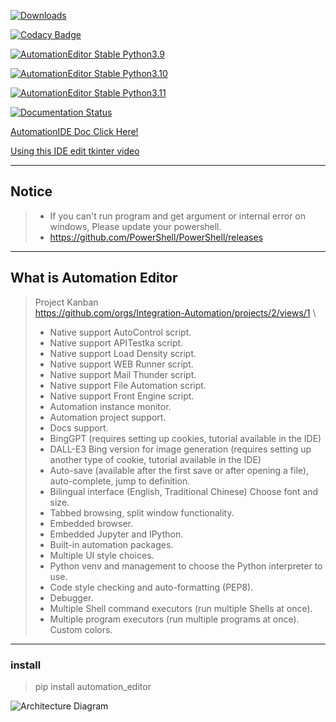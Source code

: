 [![Downloads](https://static.pepy.tech/badge/automation-editor)](https://pepy.tech/project/automation-editor)

[![Codacy Badge](https://app.codacy.com/project/badge/Grade/b7d32ed8600b4bd2a2f3e960f46f2ad0)](https://www.codacy.com/gh/JE-Chen/Integration-testing-environment/dashboard?utm_source=github.com&amp;utm_medium=referral&amp;utm_content=JE-Chen/Integration-testing-environment&amp;utm_campaign=Badge_Grade)

[![AutomationEditor Stable Python3.9](https://github.com/Intergration-Automation-Testing/AutomationEditor/actions/workflows/stable_python3_9.yml/badge.svg)](https://github.com/Intergration-Automation-Testing/AutomationEditor/actions/workflows/stable_python3_9.yml)

[![AutomationEditor Stable Python3.10](https://github.com/Intergration-Automation-Testing/AutomationEditor/actions/workflows/stable_python3_10.yml/badge.svg)](https://github.com/Intergration-Automation-Testing/AutomationEditor/actions/workflows/stable_python3_10.yml)

[![AutomationEditor Stable Python3.11](https://github.com/Intergration-Automation-Testing/AutomationEditor/actions/workflows/stable_python3_11.yml/badge.svg)](https://github.com/Intergration-Automation-Testing/AutomationEditor/actions/workflows/stable_python3_11.yml)

[![Documentation Status](https://readthedocs.org/projects/automationeditor/badge/?version=latest)](https://automationeditor.readthedocs.io/en/latest/?badge=latest)

[AutomationIDE Doc Click Here!](https://automationeditor.readthedocs.io/en/latest/)

[Using this IDE edit tkinter video](https://www.youtube.com/watch?v=VXm8L2qrdSU&ab_channel=JEChen)

---

## Notice
> * If you can't run program and get argument or internal error on windows, Please update your powershell.
> * https://github.com/PowerShell/PowerShell/releases

---
## What is Automation Editor
> Project Kanban \
> https://github.com/orgs/Integration-Automation/projects/2/views/1 \
> * Native support AutoControl script.
> * Native support APITestka script.
> * Native support Load Density script.
> * Native support WEB Runner script.
> * Native support Mail Thunder script.
> * Native support File Automation script.
> * Native support Front Engine script.
> * Automation instance monitor.
> * Automation project support.
> * Docs support.
> * BingGPT (requires setting up cookies, tutorial available in the IDE) 
> * DALL-E3 Bing version for image generation (requires setting up another type of cookie, tutorial available in the IDE)
> * Auto-save (available after the first save or after opening a file), auto-complete, jump to definition. 
> * Bilingual interface (English, Traditional Chinese) Choose font and size. 
> * Tabbed browsing, split window functionality. 
> * Embedded browser. 
> * Embedded Jupyter and IPython. 
> * Built-in automation packages.
> * Multiple UI style choices. 
> * Python venv and management to choose the Python interpreter to use.
> * Code style checking and auto-formatting (PEP8). 
> * Debugger.
> * Multiple Shell command executors (run multiple Shells at once). 
> * Multiple program executors (run multiple programs at once). Custom colors.


---

### install
> pip install automation_editor

![Architecture Diagram](architecture_diagram/AutomationEditorArchitectureDiagram.drawio.png)
